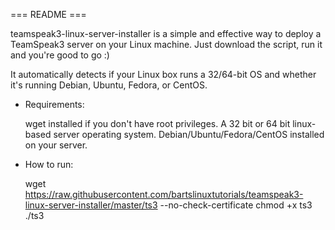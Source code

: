 === README ===

teamspeak3-linux-server-installer is a simple and effective way to deploy
a TeamSpeak3 server on your Linux machine. Just download the script, run
it and you're good to go :)

It automatically detects if your Linux box runs a 32/64-bit OS and
whether it's running Debian, Ubuntu, Fedora, or CentOS.

 - Requirements:

   wget installed if you don't have root privileges.
   A 32 bit or 64 bit linux-based server operating system.
   Debian/Ubuntu/Fedora/CentOS installed on your server.

- How to run:

  wget https://raw.githubusercontent.com/bartslinuxtutorials/teamspeak3-linux-server-installer/master/ts3 --no-check-certificate
  chmod +x ts3
  ./ts3
